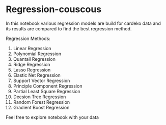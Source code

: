 # Regression-couscous
In this notebook various regression models are build for cardeko data and its results are compared to find the best regression method.

Regression Methods: 
1. Linear Regression 
2. Polynomial Regression 
3. Quantail Regression 
4. Ridge Regression 
5. Lasso Regression 
6. Elastic Net Regression 
7. Support Vector Regression 
8. Principle Component Regression 
9. Partial Least Square Regression 
10. Decsion Tree Regression 
11. Random Forest Regression
12. Gradient Boost Regression 

Feel free to explore notebook with your data
